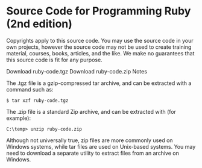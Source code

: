 # Source Code for Programming Ruby (2nd edition)

Copyrights apply to this source code. You may use the source code in your
own projects, however the source code may not be used to create training
material, courses, books, articles, and the like. We make no guarantees that
this source code is fit for any purpose.

Download ruby-code.tgz
Download ruby-code.zip
Notes

The .tgz file is a gzip-compressed tar archive, and can be extracted with a
command such as:

	$ tar xzf ruby-code.tgz

The .zip file is a standard Zip archive, and can be extracted with (for
example):

	C:\temp> unzip ruby-code.zip

Although not universally true, zip files are more commonly used on Windows
systems, while tar files are used on Unix-based systems. You may need to
download a separate utility to extract files from an archive on Windows.
